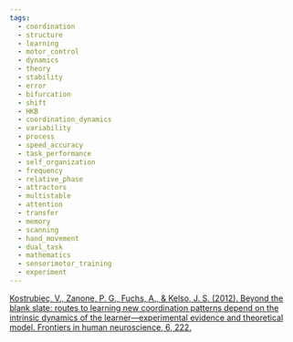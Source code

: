 ```yaml
---
tags:
  - coordination
  - structure
  - learning
  - motor_control
  - dynamics
  - theory
  - stability
  - error
  - bifurcation
  - shift
  - HKB
  - coordination_dynamics
  - variability
  - process
  - speed_accuracy
  - task_performance
  - self_organization
  - frequency
  - relative_phase
  - attractors
  - multistable
  - attention
  - transfer
  - memory
  - scanning
  - hand_movement
  - dual_task
  - mathematics
  - sensorimotor_training
  - experiment
---
```


 [Kostrubiec, V., Zanone, P. G., Fuchs, A., & Kelso, J. S. (2012). Beyond the blank slate: routes to learning new coordination patterns depend on the intrinsic dynamics of the learner—experimental evidence and theoretical model. Frontiers in human neuroscience, 6, 222.](https://www.frontiersin.org/journals/human-neuroscience/articles/10.3389/fnhum.2012.00222/full)